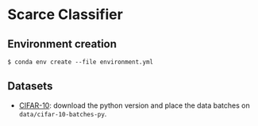 # Scarce Classifier

## Environment creation

```
$ conda env create --file environment.yml
```

## Datasets
- [CIFAR-10](http://www.cs.toronto.edu/~kriz/cifar.html): download the python version and place the data batches on ```data/cifar-10-batches-py```.
